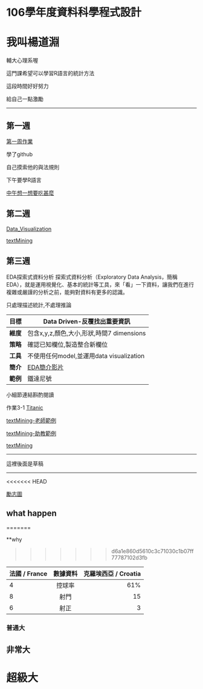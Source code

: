 # 106學年度資料科學程式設計

# 我叫楊道淵

輔大心理系喔

這門課希望可以學習R語言的統計方法

這段時間好好努力

給自己一點激勵

---


## 第一週

[第一周作業](https://bearhugdao.github.io/CSX_RProject_summer_2018/week1/Rarkdown2.html)

學了github

自己摸索他的與法規則

下午要學R語言

[中午想一想要吃甚麼](https://cw1.tw/CH/images/content_images/705ed175-512c-4daf-b93d-41a1fc8ca783.jpg)

## 第二週

[Data_Visualization](https://bearhugdao.github.io/CSX_RProject_summer_2018/week2/Data_Visualization.html)

[textMining](https://bearhugdao.github.io/CSX_RProject_summer_2018/week2/textMining.html)

## 第三週

EDA探索式資料分析
探索式資料分析（Exploratory Data Analysis，簡稱 EDA），就是運用視覺化、基本的統計等工具，來「看」一下資料，讓我們在進行複雜或嚴謹的分析之前，能夠對資料有更多的認識。

只處理描述統計,不處理推論

|目標  | Data Driven-反覆找出重要資訊 |
| ------------- | -----|
|**維度** |包含x,y,z,顏色,大小,形狀,時間7 dimensions|
|**策略**| 確認已知欄位,製造整合新欄位    |
|**工具**| 不使用任何model,並運用data visualization |
|**簡介**|[EDA簡介影片](https://youtu.be/NEvuulahg2g)|
|**範例**|鐵達尼號|

小細節連結斟酌閱讀

作業3-1
[Titanic](https://bearhugdao.github.io/CSX_RProject_summer_2018/week3/EDA.html)

[textMining-老師範例](https://bearhugdao.github.io/CSX_RProject_summer_2018/week3/PTTBoyGirl.html)

[textMining-助教範例](https://bearhugdao.github.io/CSX_RProject_summer_2018/week3/week3_example.html)

[textMining](https://bearhugdao.github.io/CSX_RProject_summer_2018/week3/tfidf/tfidf.html)


---

這裡後面是草稿

___



<<<<<<< HEAD

[勵志圖](https://i.imgur.com/UY45fdw.jpg)

## what happen

=======

**why

>>>>>>> d6a1e860d5610c3c71030c1b07ff77787102d3fb

|法國 / France  | 數據資料       | 克羅埃西亞 / Croatia |
| ------------- |:-------------:| -----:|
| 4    |控球率| 61%|
| 8     | 射門    |   15 |
| 6 | 射正      |   3 |

### 普通大
## 非常大
# 超級大
